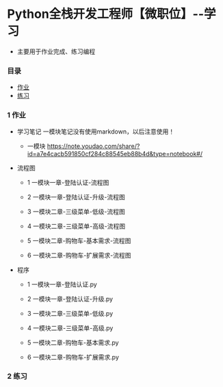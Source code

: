 # Python全栈开发工程师【微职位】--学习
* 主要用于作业完成、练习编程
### 目录
- [作业](#作业)
- [练习](#练习)

### 1 作业
* 学习笔记    一模块笔记没有使用markdown，以后注意使用！
    * 一模块  https://note.youdao.com/share/?id=a7e4cacb591850cf284c88545eb88b4d&type=notebook#/
* 流程图    
    * 1 一模块一章-登陆认证-流程图
    * 2 一模块一章-登陆认证-升级-流程图

    * 3 一模块二章-三级菜单-低级-流程图
    * 4 一模块二章-三级菜单-高级-流程图
    * 5 一模块二章-购物车-基本需求-流程图
    * 6 一模块二章-购物车-扩展需求-流程图
        
* 程序
    * 1 一模块一章-登陆认证.py
    * 2 一模块一章-登陆认证-升级.py

    * 3 一模块二章-三级菜单-低级.py
    * 4 一模块二章-三级菜单-高级.py
    * 5 一模块二章-购物车-基本需求.py
    * 6 一模块二章-购物车-扩展需求.py


### 2 练习

